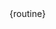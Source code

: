 <!--link rel="stylesheet" href="https://unpkg.com/sakura.css/css/sakura.css" type="text/css"-->
<div id="root"></div>

<span id="data" class="hide">
{routine}
</span>


<script type="module">
  import { createContext, Component, Fragment, h, render} from 'https://esm.sh/preact';
  import htm from 'https://esm.sh/htm';
  import { useContext, useEffect, useState,  useReducer} from 'https://esm.sh/preact/hooks';

  const STANDARD_REST_TIME = 2000;
  const Timer = function(callback, delay) {
      var timerId, start, remaining = delay;
  
      this.pause = function() {
          window.clearTimeout(timerId);
          timerId = null;
          remaining -= Date.now() - start;
      };
  
      this.resume = function() {
          if (timerId) {
              return;
          }
  
          start = Date.now();
          timerId = window.setTimeout(callback, remaining);
      };
  
      this.start = this.resume;
  };
  
  const StateAccessor = createContext('light');


  // Initialize htm with Preact
  const html = htm.bind(h);

  // Setup initial data
  const ROUTINE_SET = 'SET_ROUTINE'
  
  // Lifecycle routine
  const ROUTINE_INITIAL_STATE = 'ROUTINE_INITIAL_STATE'
  const ROUTINE_PERFORM = 'PERFORM_ROUTINE'
  const ROUTINE_FINISH = 'FINISH_ROUTINE'
  
  // Lifecycle exercise
  const EXERCISE_SETUP = 'EXERCISE_SETUP'
  const EXERCISE_PERFORM = 'PERFORM_EXERCISE'
  const EXERCISE_PAUSE = 'PAUSE_EXERCISE'
  const EXERCISE_RESUME = 'RESUME_EXERCISE'
  const EXERCISE_PREVIOUS = 'PREVIOUS_EXERCISE'
  const EXERCISE_NEXT = 'NEXT_EXERCISE'
  const EXERCISE_REST_TIME = 'REST_TIME_EXERCISE'
  const EXERCISE_STOP = 'STOP_EXERCISE'
  const EXERCISE_FINISH = 'STOP_EXERCISE'

  const StartRoutine = ({dispatch, exercises}) => {
    let startAction = () => {
      dispatch({type: ROUTINE_PERFORM})
      dispatch({type: EXERCISE_SETUP, dispatch})
      dispatch({type: EXERCISE_PERFORM})
    }
    return html`<div id="start_routine">
      <button onClick=${startAction}>Start routine</button>
    </div>
    `
  }

  const PerformRoutine = ({dispatch, exercise}) => {
    let stageExercise = exercise.stage === EXERCISE_REST_TIME ? 
      html`<${RestExercise} dispatch=${dispatch} exercise=${exercise} />` : 
      html`<${PerformExercise} dispatch=${dispatch} exercise=${exercise} />`
    return html`<div id="perform_routine">
      ${stageExercise}
    </div>
    `
  }

  const EndRoutine = ({dispatch, exercises}) => {
    let restartAction = () => dispatch({type: ROUTINE_INITIAL_STATE})
    return html`<div id="end_routine">
      <h3>Congratulations!</h3>
      <button onClick=${restartAction}>Download Progress</button>
    </div>
    `
  }

  const RestExercise = ({dispatch, exercise}) => {
    let skipAction = () => dispatch({type: EXERCISE_PERFORM})

    return html`<div id="restExercise">
      <header>
        <strong>Next exercise</strong>
        <h3 className="exercise_name">${exercise.exercise.name}</h3>
      </header>
      <div className="exercise_actions">
        <button onClick=${skipAction}>Skip rest time</button>
      </div>
    </div>`
  }
  const PerformExercise = ({dispatch, exercise}) => {
    let endAction = () => {
      dispatch({type: EXERCISE_FINISH, dispatch})
      dispatch({type: ROUTINE_FINISH, dispatch})
    }
    let pauseAction = () => dispatch({type: EXERCISE_PAUSE})
    let resumeAction = () => dispatch({type: EXERCISE_RESUME})
    let previousExerciseAction = () => {
      dispatch({type: EXERCISE_PREVIOUS})
      dispatch({type: EXERCISE_SETUP, dispatch})
      dispatch({type: EXERCISE_PERFORM})
    }
    let nextExerciseAction = () => {
      dispatch({type: EXERCISE_FINISH, dispatch})
      dispatch({type: EXERCISE_NEXT, dispatch})
      dispatch({type: EXERCISE_SETUP, dispatch})
      dispatch({type: EXERCISE_REST_TIME, dispatch})
    }
    let recommendations = exercise.exercise.recommendations
    let time_by_round = recommendations.time_by_round != 0 ? recommendations.time_by_round : ""
    let repetitions = recommendations.repetitions != 0 ? html`<strong>${recommendations.repetitions}</strong> repetitions ` : ""
    let by_side = recommendations.by_side ? html`<strong>each side</strong> ` : ""
    let relax_by_rep = recommendations.relax_by_rep != 0 ? recommendations.relax_by_rep : ""
    let series = recommendations.series != 0 ? html`x <strong>${recommendations.series}</strong>` : ""
    let pauseComponent = exercise.stage !== EXERCISE_PAUSE ?
        html`<button onClick=${previousExerciseAction} disabled=${exercise.index === 0}>Previous exercise</button>
             <button onClick=${pauseAction}>Pause</button>
             <button onClick=${nextExerciseAction}>Next Exercise</button>
        ` :
        html`<button onClick=${resumeAction}>Resume</button>`
    return html`<div id="perform_exercise">
      <header>
        <h3 className="exercise_name">${exercise.exercise.name}</h3>
          ${repetitions}
          ${by_side}
          ${series}
      </header>
      <button onClick=${endAction}>Finish routine</button>
      <div className="exercise_img">
        <img src=${exercise.exercise.resources.image} />
      </div>  
      <div className="exercise_actions">
        ${pauseComponent}
      </div>
    </div>
    `
  }

  const reducer = (state, action) => {
    console.log(action.type)
    switch (action.type) {
      case EXERCISE_SETUP:
        if (state.currentExercise.index === undefined) return state;
        { 
          let currentExercise = {...state.currentExercise}
          currentExercise.stage = action.type
          currentExercise.exercise = state.exercises[currentExercise.index]

          let exerciseTime = currentExercise.exercise.recommendations.time_by_round
          if (exerciseTime > 0) {
            let timer = new Timer(() => {
              dispatch({type: EXERCISE_FINISH, dispatch})
              dispatch({type: EXERCISE_NEXT, dispatch}) 
              dispatch({type: EXERCISE_SETUP})
              dispatch({type: EXERCISE_REST_TIME, dispatch})
              
            }, exerciseTime)
            currentExercise.timer = action.timer;
          } 
          return {...state, currentExercise}
        }
      case EXERCISE_PERFORM:
        if (state.currentExercise.restTimer) state.currentExercise.restTimer.pause();
        if (state.currentExercise.timer) state.currentExercise.timer.start();
        return {...state, currentExercise: {...state.currentExercise, restTimer: undefined, stage: action.type}}
      case EXERCISE_PAUSE:
        if (state.currentExercise.timer) currentExercise.timer.pause();
        return {...state, currentExercise: {...state.currentExercise, stage: action.type}}
      case EXERCISE_RESUME:
        if (state.currentExercise.timer) currentExercise.timer.resume();
        return {...state, currentExercise: {...state.currentExercise, stage: action.type}}
      // case EXERCISE_STOP:
      case EXERCISE_PREVIOUS:
        if (state.currentExercise.index === 0) return state
        {
          let currentExercise = {...state.currentExercise}
          if (currentExercise.timer) currentExercise.timer.pause();
          currentExercise.index -= 1
          currentExercise.timer = undefined
          currentExercise.stage = action.type
  
          return {...state, currentExercise: currentExercise}
        }
      case EXERCISE_NEXT:
        if (state.currentExercise.index === undefined || state.exercises.length <= state.currentExercise.index + 1) {
            console.log(action.dispatch({type: ROUTINE_FINISH}))
            return state;
        } {
          let currentExercise = {...state.currentExercise}
          currentExercise.index += 1
          currentExercise.timer = undefined
          currentExercise.stage = action.type
  
          return {...state, currentExercise: currentExercise}
        }
      case EXERCISE_REST_TIME:
        if (state.currentExercise.index === undefined) return state; 
        let timer = new Timer(() => {
          action.dispatch({type: EXERCISE_PERFORM})
        }, STANDARD_REST_TIME)
        timer.start()
        return {...state, currentExercise: {...state.currentExercise, restTimer: timer, stage: action.type}}
      case EXERCISE_FINISH: 
        let currentExercise = {...state.currentExercise}
        if (currentExercise.timer) currentExercise.timer.pause();
        // TODO: Consolidate exercise state

        return {...state, currentExercise: {...state.currentExercise, stage: action.type}}

      case ROUTINE_SET:
        return {...state, exercises: action.value}
      case ROUTINE_INITIAL_STATE:
        return {...state, currentExercise: {}, routineStage: action.type}
      case ROUTINE_PERFORM:
        return {...state, currentExercise: {index: 0}, routineStage: action.type}
      case ROUTINE_FINISH:
        return {...state, currentExercise: {}, routineStage: action.type}

      default: throw new Error('Unexpected action')
    }
  }

  const slicer = state => name => {
    return state[name]
  } 

  const initialState = {
    routineStage: ROUTINE_INITIAL_STATE, 
    exercises: [],
    currentExercise: {}
  }

  function App (props) {
    const [configuration, setConfiguration] = useState({})
    const [schedule, setSchedule] = useState({})
    const [routine, setRoutine] = useState({})
    const [state, dispatch] = useReducer(reducer, initialState);

    useEffect(() => {
      let raw_data = document.querySelector("#data").textContent;
      let exercises = JSON.parse(raw_data);
      setRoutine(exercises)
      dispatch({type: ROUTINE_SET, value: Object.values(exercises.exercises)});
    }, []);

    const component = state.routineStage == ROUTINE_INITIAL_STATE ? 
                         StartRoutine({dispatch, exercises: state.exercises}) :
                      state.routineStage == ROUTINE_FINISH ? 
                         EndRoutine({dispatch}) :
                         PerformRoutine({dispatch, exercises: state.exercises, exercise: state.currentExercise})
    return html`<${StateAccessor.Provider} value=${slicer(state)}>
      <div className="container">
        ${component}
      </div>
    </${StateAccessor.Provider}>`;
  }

  const root = document.querySelector("#root");
  (function loader() {
    if (document.querySelector("#data").textContent.trim() !== '') {
      render(html`<${App} name="Routine Tracker" />`, root);
      return;
    }
    setTimeout(loader, 500);
   })()
</script>